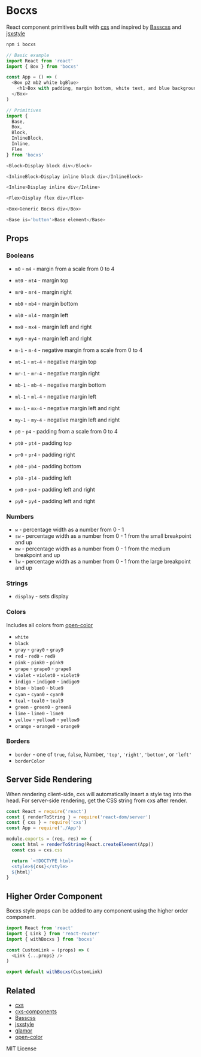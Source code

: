 
# Bocxs

React component primitives built with
[cxs](https://github.com/jxnblk/cxs)
and inspired by
[Basscss](http://basscss.com)
and
[jsxstyle](https://github.com/smyte/jsxstyle)

```sh
npm i bocxs
```

```js
// Basic example
import React from 'react'
import { Box } from 'bocxs'

const App = () => (
  <Box p2 mb2 white bgBlue>
    <h1>Box with padding, margin bottom, white text, and blue background</h1>
  </Box>
)
```

```js
// Primitives
import {
  Base,
  Box,
  Block,
  InlineBlock,
  Inline,
  Flex
} from 'bocxs'
```

```js
<Block>Display block div</Block>
```

```js
<InlineBlock>Display inline block div</InlineBlock>
```

```js
<Inline>Display inline div</Inline>
```

```js
<Flex>Display flex div</Flex>
```

```js
<Box>Generic Bocxs div</Box>
```

```js
<Base is='button'>Base element</Base>
```

## Props

### Booleans
- `m0` - `m4` - margin from a scale from 0 to 4
- `mt0` - `mt4` - margin top
- `mr0` - `mr4` - margin right
- `mb0` - `mb4` - margin bottom
- `ml0` - `ml4` - margin left
- `mx0` - `mx4` - margin left and right
- `my0` - `my4` - margin left and right

- `m-1` - `m-4` - negative margin from a scale from 0 to 4
- `mt-1` - `mt-4` - negative margin top
- `mr-1` - `mr-4` - negative margin right
- `mb-1` - `mb-4` - negative margin bottom
- `ml-1` - `ml-4` - negative margin left
- `mx-1` - `mx-4` - negative margin left and right
- `my-1` - `my-4` - negative margin left and right

- `p0` - `p4` - padding from a scale from 0 to 4
- `pt0` - `pt4` - padding top
- `pr0` - `pr4` - padding right
- `pb0` - `pb4` - padding bottom
- `pl0` - `pl4` - padding left
- `px0` - `px4` - padding left and right
- `py0` - `py4` - padding left and right

### Numbers

- `w` - percentage width as a number from 0 - 1
- `sw` - percentage width as a number from 0 - 1 from the small breakpoint and up
- `mw` - percentage width as a number from 0 - 1 from the medium breakpoint and up
- `lw` - percentage width as a number from 0 - 1 from the large breakpoint and up

### Strings

- `display` - sets display

### Colors

Includes all colors from [open-color](https://github.com/yeun/open-color)

- `white`
- `black`
- `gray` - `gray0` - `gray9`
- `red` - `red0` - `red9`
- `pink` - `pink0` - `pink9`
- `grape` - `grape0` - `grape9`
- `violet` - `violet0` - `violet9`
- `indigo` - `indigo0` - `indigo9`
- `blue` - `blue0` - `blue9`
- `cyan` - `cyan0` - `cyan9`
- `teal` - `teal0` - `teal9`
- `green` - `green0` - `green9`
- `lime` - `lime0` - `lime9`
- `yellow` - `yellow0` - `yellow9`
- `orange` - `orange0` - `orange9`

### Borders

- `border` - one of `true`, `false`, Number, `'top'`, `'right'`, `'bottom'`, or `'left'`
- `borderColor`

## Server Side Rendering

When rendering client-side, cxs will automatically insert a style tag into the head. For server-side rendering, get the CSS string from cxs after render.

```js
const React = require('react')
const { renderToString } = require('react-dom/server')
const { cxs } = require('cxs')
const App = require('./App')

module.exports = (req, res) => {
  const html = renderToString(React.createElement(App))
  const css = cxs.css

  return `<!DOCTYPE html>
  <style>${css}</style>
  ${html}`
}
```

## Higher Order Component

Bocxs style props can be added to any component using the higher order component.

```js
import React from 'react'
import { Link } from 'react-router'
import { withBocxs } from 'bocxs'

const CustomLink = (props) => (
  <Link {...props} />
)

export default withBocxs(CustomLink)
```

## Related

- [cxs](https://github.com/jxnblk/cxs)
- [cxs-components](https://github.com/jxnblk/cxs-components)
- [Basscss](http://basscss.com)
- [jsxstyle](https://github.com/smyte/jsxstyle)
- [glamor](https://github.com/smyte/jsxstyl://github.com/threepointone/glamor)
- [open-color](https://yeun.github.io/open-color/)

MIT License
